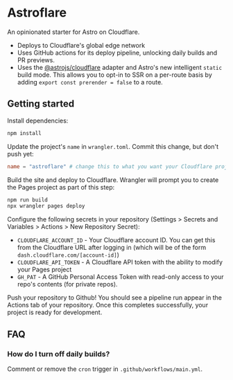 # Astroflare

An opinionated starter for Astro on Cloudflare.

- Deploys to Cloudflare's global edge network
- Uses GitHub actions for its deploy pipeline, unlocking daily builds and PR previews.
- Uses the [@astrojs/cloudflare](https://docs.astro.build/en/guides/integrations-guide/cloudflare/) adapter and Astro's new intelligent `static` build mode. This allows you to opt-in to SSR on a per-route basis by adding `export const prerender = false` to a route.

## Getting started

Install dependencies:

```bash
npm install
```

Update the project's `name` in `wrangler.toml`. Commit this change, but don't push yet:

```toml
name = "astroflare" # change this to what you want your Cloudflare project's name to be
```

Build the site and deploy to Cloudflare. Wrangler will prompt you to create the Pages project as part of this step:

```bash
npm run build
npx wrangler pages deploy
```

Configure the following secrets in your repository (Settings > Secrets and Variables > Actions > New Repository Secret):

- `CLOUDFLARE_ACCOUNT_ID` - Your Cloudflare account ID. You can get this from the Cloudflare URL after logging in (which will be of the form `dash.cloudflare.com/[account-id]`)
- `CLOUDFLARE_API_TOKEN` - A Cloudflare API token with the ability to modify your Pages project
- `GH_PAT` - A GitHub Personal Access Token with read-only access to your repo's contents (for private repos).

Push your repository to Github! You should see a pipeline run appear in the Actions tab of your repository. Once this completes successfully, your project is ready for development.

## FAQ

### How do I turn off daily builds?

Comment or remove the `cron` trigger in `.github/workflows/main.yml`.
